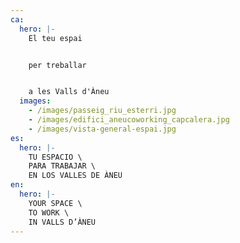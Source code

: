 ```yaml
---
ca:
  hero: |-
    El teu espai


    per treballar


    a les Valls d'Àneu
  images:
    - /images/passeig_riu_esterri.jpg
    - /images/edifici_aneucoworking_capcalera.jpg
    - /images/vista-general-espai.jpg
es:
  hero: |-
    TU ESPACIO \
    PARA TRABAJAR \
    EN LOS VALLES DE ÀNEU
en:
  hero: |-
    YOUR SPACE \
    TO WORK \
    IN VALLS D’ÀNEU
---
```

